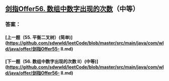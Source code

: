 ## [剑指Offer56. 数组中数字出现的次数](https://leetcode-cn.com/problems/merge-two-sorted-lists/)（中等）





### 答案：



#### [上一题（55. 平衡二叉树）(简单)](https://github.com/sdwwld/leetCode/blob/master/src/main/java/com/wld/java/offer/剑指Offer55- II.md)

#### [下一题（56. 数组中数字出现的次数 II）(中等)](https://github.com/sdwwld/leetCode/blob/master/src/main/java/com/wld/java/offer/剑指Offer56- II.md)